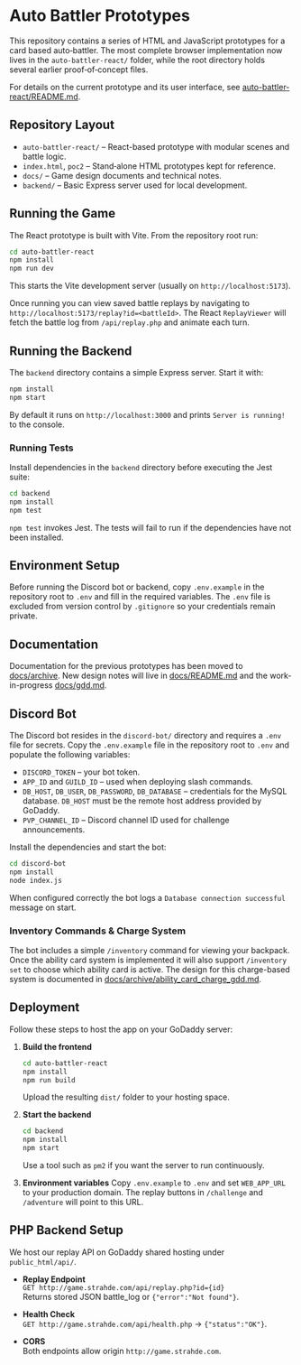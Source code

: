 # Auto Battler Prototypes

This repository contains a series of HTML and JavaScript prototypes for a card based auto‑battler.  The most complete browser implementation now lives in the `auto-battler-react/` folder, while the root directory holds several earlier proof‑of‑concept files.

For details on the current prototype and its user interface, see [auto-battler-react/README.md](auto-battler-react/README.md).

## Repository Layout

- `auto-battler-react/` – React-based prototype with modular scenes and battle logic.
- `index.html`, `poc2` – Stand‑alone HTML prototypes kept for reference.
- `docs/` – Game design documents and technical notes.
- `backend/` – Basic Express server used for local development.

## Running the Game

The React prototype is built with Vite. From the repository root run:

```bash
cd auto-battler-react
npm install
npm run dev
```

This starts the Vite development server (usually on `http://localhost:5173`).

Once running you can view saved battle replays by navigating to
`http://localhost:5173/replay?id=<battleId>`. The React `ReplayViewer`
will fetch the battle log from `/api/replay.php` and animate each turn.

## Running the Backend

The `backend` directory contains a simple Express server. Start it with:

```bash
npm install
npm start
```

By default it runs on `http://localhost:3000` and prints `Server is running!` to the console.

### Running Tests

Install dependencies in the `backend` directory before executing the Jest suite:

```bash
cd backend
npm install
npm test
```

`npm test` invokes Jest. The tests will fail to run if the dependencies have not been installed.

## Environment Setup

Before running the Discord bot or backend, copy `.env.example` in the repository root to `.env` and fill in the required variables. The `.env` file is excluded from version control by `.gitignore` so your credentials remain private.


## Documentation

Documentation for the previous prototypes has been moved to
[docs/archive](docs/archive/). New design notes will live in
[docs/README.md](docs/README.md) and the work-in-progress
[docs/gdd.md](docs/gdd.md).


## Discord Bot

The Discord bot resides in the `discord-bot/` directory and requires a `.env` file for secrets.
Copy the `.env.example` file in the repository root to `.env` and populate the following variables:

- `DISCORD_TOKEN` – your bot token.
- `APP_ID` and `GUILD_ID` – used when deploying slash commands.
- `DB_HOST`, `DB_USER`, `DB_PASSWORD`, `DB_DATABASE` – credentials for the MySQL database. `DB_HOST` must be the remote host address provided by GoDaddy.
- `PVP_CHANNEL_ID` – Discord channel ID used for challenge announcements.

Install the dependencies and start the bot:

```bash
cd discord-bot
npm install
node index.js
```

When configured correctly the bot logs a `Database connection successful` message on start.

### Inventory Commands & Charge System

The bot includes a simple `/inventory` command for viewing your backpack. Once the ability card system is implemented it will also support `/inventory set` to choose which ability card is active.  The design for this charge-based system is documented in [docs/archive/ability_card_charge_gdd.md](docs/archive/ability_card_charge_gdd.md).

## Deployment

Follow these steps to host the app on your GoDaddy server:

1. **Build the frontend**
   ```bash
   cd auto-battler-react
   npm install
   npm run build
   ```
   Upload the resulting `dist/` folder to your hosting space.

2. **Start the backend**
   ```bash
   cd backend
   npm install
   npm start
   ```
   Use a tool such as `pm2` if you want the server to run continuously.

3. **Environment variables**
   Copy `.env.example` to `.env` and set `WEB_APP_URL` to your production domain.
   The replay buttons in `/challenge` and `/adventure` will point to this URL.


## PHP Backend Setup

We host our replay API on GoDaddy shared hosting under `public_html/api/`.

- **Replay Endpoint**  
  `GET http://game.strahde.com/api/replay.php?id={id}`  
  Returns stored JSON battle_log or `{"error":"Not found"}`.

- **Health Check**  
  `GET http://game.strahde.com/api/health.php` → `{"status":"OK"}`.

- **CORS**  
  Both endpoints allow origin `http://game.strahde.com`.

